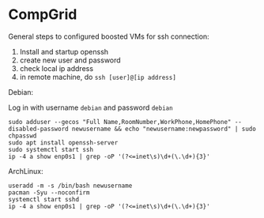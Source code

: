 # CompGrid

General steps to configured boosted VMs for ssh connection:

1. Install and startup openssh
2. create new user and password
3. check local ip address
4. in remote machine, do ```ssh [user]@[ip address]```

Debian:

Log in with username ```debian``` and password ```debian```

```
sudo adduser --gecos "Full Name,RoomNumber,WorkPhone,HomePhone" --disabled-password newusername && echo "newusername:newpassword" | sudo chpasswd
sudo apt install openssh-server
sudo systemctl start ssh
ip -4 a show enp0s1 | grep -oP '(?<=inet\s)\d+(\.\d+){3}'
```

ArchLinux:

```
useradd -m -s /bin/bash newusername
pacman -Syu --noconfirm
systemctl start sshd
ip -4 a show enp0s1 | grep -oP '(?<=inet\s)\d+(\.\d+){3}'
```
